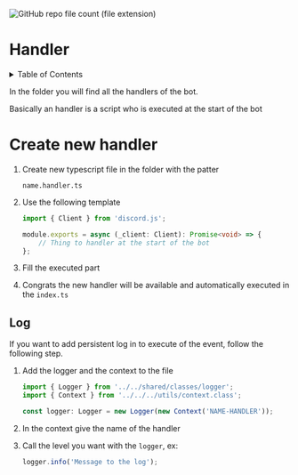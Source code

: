 ![GitHub repo file count (file extension)](https://img.shields.io/github/directory-file-count/Glassait/freePuntosBot/src%2Fmodule%2Ffeature%2Fhandlers?type=file&extension=ts&style=flat-square&label=Handler)

# Handler

<details>
  <summary>Table of Contents</summary>
  <ol>
    <li>
      <a href="#create-new-handler">Create new handler</a>
    </li>
    <li>
        <a href="#log">Log</a>    
    </li>
  </ol>
</details>

In the folder you will find all the handlers of the bot.

Basically an handler is a script who is executed at the start of the bot

# Create new handler

1. Create new typescript file in the folder with the patter
    ```text
    name.handler.ts
    ```
2. Use the following template

    ```typescript
    import { Client } from 'discord.js';

    module.exports = async (_client: Client): Promise<void> => {
        // Thing to handler at the start of the bot
    };
    ```

3. Fill the executed part
4. Congrats the new handler will be available and automatically executed in the `index.ts`

## Log

If you want to add persistent log in to execute of the event, follow the following step.

1. Add the logger and the context to the file

    ```typescript
    import { Logger } from '../../shared/classes/logger';
    import { Context } from '../../../utils/context.class';

    const logger: Logger = new Logger(new Context('NAME-HANDLER'));
    ```

2. In the context give the name of the handler
3. Call the level you want with the `logger`, ex:
    ```typescript
    logger.info('Message to the log');
    ```
